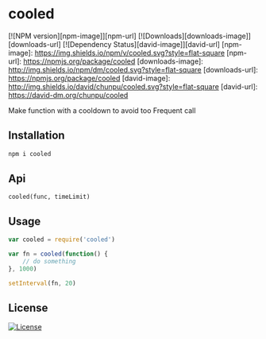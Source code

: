 cooled
===

[![NPM version][npm-image]][npm-url]
[![Downloads][downloads-image]][downloads-url]
[![Dependency Status][david-image]][david-url]
[npm-image]: https://img.shields.io/npm/v/cooled.svg?style=flat-square
[npm-url]: https://npmjs.org/package/cooled
[downloads-image]: http://img.shields.io/npm/dm/cooled.svg?style=flat-square
[downloads-url]: https://npmjs.org/package/cooled
[david-image]: http://img.shields.io/david/chunpu/cooled.svg?style=flat-square
[david-url]: https://david-dm.org/chunpu/cooled


Make function with a cooldown to avoid too Frequent call

Installation
---

```sh
npm i cooled
```

Api
---

`cooled(func, timeLimit)`

Usage
---

```js
var cooled = require('cooled')

var fn = cooled(function() {
	// do something
}, 1000)

setInterval(fn, 20)
```

License
---

[![License][license-image]][license-url]

[license-image]: http://img.shields.io/npm/l/cooled.svg?style=flat-square
[license-url]: #
